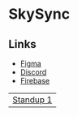 # SkySync

## Links

* [Figma](https://www.figma.com/files/project/215563737/Team-project?fuid=1343517062055653454)
* [Discord](https://discord.com/channels/1215608534088024145/1216071295163170857)
* [Firebase](https://console.firebase.google.com/u/1/project/skysync-a1160/overview)

| |
| - |
| [Standup 1](https://docs.google.com/spreadsheets/d/1m8U5FLoCYPnLGZMNuJ6yGFX6ynVkkjzNFThc0HQJ9-g/edit#gid=0) |
